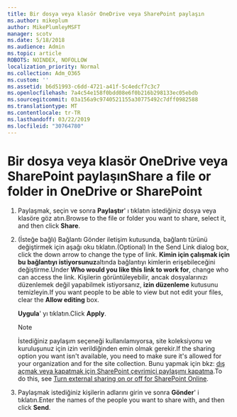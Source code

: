 ```yaml
---
title: Bir dosya veya klasör OneDrive veya SharePoint paylaşın
ms.author: mikeplum
author: MikePlumleyMSFT
manager: scotv
ms.date: 5/18/2018
ms.audience: Admin
ms.topic: article
ROBOTS: NOINDEX, NOFOLLOW
localization_priority: Normal
ms.collection: Adm_O365
ms.custom: ''
ms.assetid: b6d51993-c6dd-4721-a41f-5c4edcf7c3c7
ms.openlocfilehash: 7a4c54e158f0bdd08e6f0b216b298133ec05ebdb
ms.sourcegitcommit: 03a156a9c9740521155a30775492c7dff0982588
ms.translationtype: MT
ms.contentlocale: tr-TR
ms.lasthandoff: 03/22/2019
ms.locfileid: "30764780"
---
```

# <a name="share-a-file-or-folder-in-onedrive-or-sharepoint"></a><span data-ttu-id="91736-102">Bir dosya veya klasör OneDrive veya SharePoint paylaşın</span><span class="sxs-lookup"><span data-stu-id="91736-102">Share a file or folder in OneDrive or SharePoint</span></span>

1. <span data-ttu-id="91736-103">Paylaşmak, seçin ve sonra **Paylaştır**' ı tıklatın istediğiniz dosya veya klasöre göz atın.</span><span class="sxs-lookup"><span data-stu-id="91736-103">Browse to the file or folder you want to share, select it, and then click **Share**.</span></span>
    
2. <span data-ttu-id="91736-104">(İsteğe bağlı) Bağlantı Gönder iletişim kutusunda, bağlantı türünü değiştirmek için aşağı oku tıklatın.</span><span class="sxs-lookup"><span data-stu-id="91736-104">(Optional) In the Send Link dialog box, click the down arrow to change the type of link.</span></span> <span data-ttu-id="91736-105">**Kimin için çalışmak için bu bağlantıyı istiyorsunuz**altında bağlantıyı kimlerin erişebileceğini değiştirme.</span><span class="sxs-lookup"><span data-stu-id="91736-105">Under **Who would you like this link to work for**, change who can access the link.</span></span> <span data-ttu-id="91736-106">Kişilerin görüntüleyebilir, ancak dosyalarınızı düzenlemek değil yapabilmek istiyorsanız, **izin düzenleme** kutusunu temizleyin.</span><span class="sxs-lookup"><span data-stu-id="91736-106">If you want people to be able to view but not edit your files, clear the **Allow editing** box.</span></span> 
    
    <span data-ttu-id="91736-107">**Uygula**' yı tıklatın.</span><span class="sxs-lookup"><span data-stu-id="91736-107">Click **Apply**.</span></span>
    
    > [!NOTE]
    > <span data-ttu-id="91736-108">İstediğiniz paylaşım seçeneği kullanılamıyorsa, site koleksiyonu ve kuruluşunuz için izin verildiğinden emin olmak gerekir.</span><span class="sxs-lookup"><span data-stu-id="91736-108">If the sharing option you want isn't available, you need to make sure it's allowed for your organization and for the site collection.</span></span> <span data-ttu-id="91736-109">Bunu yapmak için bkz: [dış açmak veya kapatmak için SharePoint çevrimiçi paylaşımı kapatma](https://go.microsoft.com/fwlink/?linkid=866426).</span><span class="sxs-lookup"><span data-stu-id="91736-109">To do this, see [Turn external sharing on or off for SharePoint Online](https://go.microsoft.com/fwlink/?linkid=866426).</span></span> 
  
3. <span data-ttu-id="91736-110">Paylaşmak istediğiniz kişilerin adlarını girin ve sonra **Gönder**' i tıklatın.</span><span class="sxs-lookup"><span data-stu-id="91736-110">Enter the names of the people you want to share with, and then click **Send**.</span></span>
    

